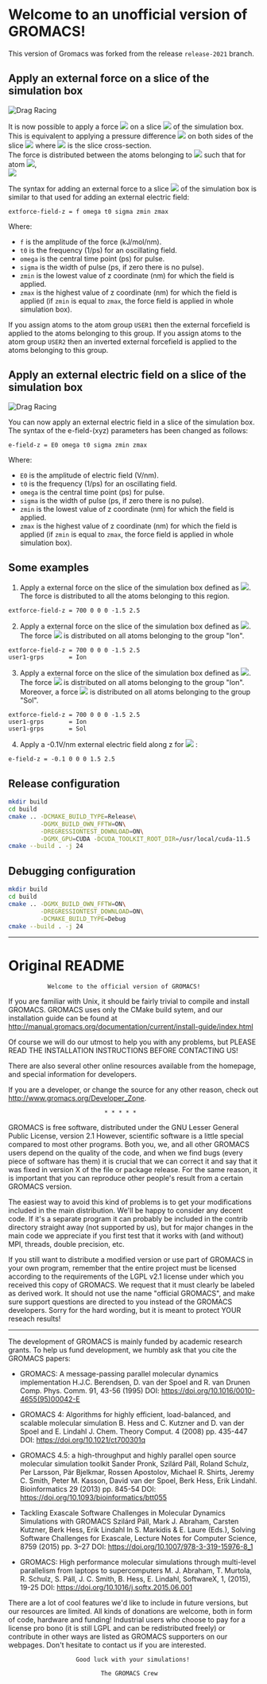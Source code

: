 # Welcome to an **un**official version of GROMACS!
This version of Gromacs was forked from the release `release-2021` branch.

## Apply an external force on a slice of the simulation box

![Drag Racing](images/fext.png)

It is now possible to apply a force <img src="https://render.githubusercontent.com/render/math?math=f"> on a slice <img src="https://render.githubusercontent.com/render/math?math=\mathcal{S}"> of the simulation box. This is equivalent to applying a pressure difference <img src="https://render.githubusercontent.com/render/math?math=\Delta P = f A"> on both sides of the slice <img src="https://render.githubusercontent.com/render/math?math=\mathcal{S}"> where <img src="https://render.githubusercontent.com/render/math?math=A"> is the slice cross-section.  
The force is distributed between the atoms belonging to <img src="https://render.githubusercontent.com/render/math?math=\mathcal{S}"> such that for atom <img src="https://render.githubusercontent.com/render/math?math=i">,  
 <img src="https://render.githubusercontent.com/render/math?math=f_i=\frac{m_i f}{m_{tot}}">  

The syntax for adding an external force to a slice <img src="https://render.githubusercontent.com/render/math?math=\mathcal{S}"> of the simulation box is similar to that used for adding an external electric field:

 ```
 extforce-field-z = f omega t0 sigma zmin zmax 
 ```
 Where:
 - `f` is the amplitude of the force (kJ/mol/nm).
 - `t0` is the frequency (1/ps) for an oscillating field.
 -  `omega` is the central time point (ps) for pulse.
 -  `sigma` is the width of pulse (ps, if zero there is no pulse).
 -  `zmin` is the lowest value of z coordinate (nm) for which the field is applied.
 -  `zmax` is the highest value of z coordinate (nm) for which the field is applied (if `zmin` is equal to `zmax`, the force field is applied in whole simulation box).

If you assign atoms to the atom group `USER1` then the external forcefield is applied to the atoms belonging to this group.
If you assign atoms to the atom group `USER2` then an inverted external forcefield is applied to the atoms belonging to this group.

## Apply an external electric field on a slice of the simulation box

![Drag Racing](images/Eext.png)

You can now apply an external electric field in a slice of the simulation box.  
The syntax of the e-field-(xyz) parameters has been changed as follows:
 ```
 e-field-z = E0 omega t0 sigma zmin zmax 
 ```
 Where:
 - `E0` is the amplitude of electric field (V/nm).
 - `t0` is the frequency (1/ps) for an oscillating field.
 -  `omega` is the central time point (ps) for pulse.
 -  `sigma` is the width of pulse (ps, if zero there is no pulse).
 -  `zmin` is the lowest value of z coordinate (nm) for which the field is applied.
 -  `zmax` is the highest value of z coordinate (nm) for which the field is applied (if `zmin` is equal to `zmax`, the force field is applied in whole simulation box).

## Some examples
1. Apply a external force on the slice of the simulation box defined as <img src="https://render.githubusercontent.com/render/math?math=-1.5 nm \leq z < 2.5 nm">. The force is distributed to all the atoms belonging to this region.
```
extforce-field-z = 700 0 0 0 -1.5 2.5 
```

2. Apply a external force on the slice of the simulation box defined as <img src="https://render.githubusercontent.com/render/math?math=-1.5 nm \leq z < 2.5 nm">. The force <img src="https://render.githubusercontent.com/render/math?math=f"> is distributed on all atoms belonging to the group "Ion".
```
extforce-field-z = 700 0 0 0 -1.5 2.5
user1-grps       = Ion
```

3. Apply a external force on the slice of the simulation box defined as <img src="https://render.githubusercontent.com/render/math?math=-1.5 nm \leq z < 2.5 nm">. The force <img src="https://render.githubusercontent.com/render/math?math=f"> is distributed on all atoms belonging to the group "Ion". Moreover, a force <img src="https://render.githubusercontent.com/render/math?math=-f"> is distributed on all atoms belonging to the group "Sol".
```
extforce-field-z = 700 0 0 0 -1.5 2.5
user1-grps       = Ion
user1-grps       = Sol
```

4. Apply a -0.1V/nm external electric field along z for <img src="https://render.githubusercontent.com/render/math?math=1.5 nm \leq z < 2.5 nm"> : 
```
e-field-z = -0.1 0 0 0 1.5 2.5 
```

## Release configuration
```bash
mkdir build
cd build
cmake .. -DCMAKE_BUILD_TYPE=Release\
         -DGMX_BUILD_OWN_FFTW=ON\
         -DREGRESSIONTEST_DOWNLOAD=ON\
         -DGMX_GPU=CUDA -DCUDA_TOOLKIT_ROOT_DIR=/usr/local/cuda-11.5
cmake --build . -j 24
```

## Debugging configuration
```bash
mkdir build
cd build
cmake .. -DGMX_BUILD_OWN_FFTW=ON\
         -DREGRESSIONTEST_DOWNLOAD=ON\
         -DCMAKE_BUILD_TYPE=Debug
cmake --build . -j 24
```


---
# Original README
               Welcome to the official version of GROMACS!

If you are familiar with Unix, it should be fairly trivial to compile and
install GROMACS. GROMACS uses only the CMake build sytem, and our
installation guide can be found at
http://manual.gromacs.org/documentation/current/install-guide/index.html

Of course we will do our utmost to help you with any problems, but PLEASE 
READ THE INSTALLATION INSTRUCTIONS BEFORE CONTACTING US!

There are also several other online resources available from the homepage, 
and special information for developers.

If you are a developer, or change the source for any other reason, check
out http://www.gromacs.org/Developer_Zone.

                               * * * * *

GROMACS is free software, distributed under the GNU Lesser General
Public License, version 2.1 However, scientific software is a little
special compared to most other programs. Both you, we, and all other
GROMACS users depend on the quality of the code, and when we find bugs
(every piece of software has them) it is crucial that we can correct
it and say that it was fixed in version X of the file or package
release. For the same reason, it is important that you can reproduce
other people's result from a certain GROMACS version.

The easiest way to avoid this kind of problems is to get your modifications
included in the main distribution. We'll be happy to consider any decent 
code. If it's a separate program it can probably be included in the contrib 
directory straight away (not supported by us), but for major changes in the 
main code we appreciate if you first test that it works with (and without) 
MPI, threads, double precision, etc.

If you still want to distribute a modified version or use part of GROMACS
in your own program, remember that the entire project must be licensed
according to the requirements of the LGPL v2.1 license under which you
received this copy of GROMACS. We request that it must clearly be labeled as
derived work. It should not use the name "official GROMACS", and make
sure support questions are directed to you instead of the GROMACS developers.
Sorry for the hard wording, but it is meant to protect YOUR reseach results!

---

The development of GROMACS is mainly funded by academic research grants. 
To help us fund development, we humbly ask that you cite the GROMACS papers:

* GROMACS: A message-passing parallel molecular dynamics implementation
  H.J.C. Berendsen, D. van der Spoel and R. van Drunen
  Comp. Phys. Comm. 91, 43-56 (1995)
  DOI: https://doi.org/10.1016/0010-4655(95)00042-E
 
* GROMACS 4: Algorithms for highly efficient, load-balanced, and scalable
  molecular simulation
  B. Hess and C. Kutzner and D. van der Spoel and E. Lindahl
  J. Chem. Theory Comput. 4 (2008) pp. 435-447
  DOI: https://doi.org/10.1021/ct700301q

* GROMACS 4.5: a high-throughput and highly parallel open source
  molecular simulation toolkit
  Sander Pronk, Szilárd Páll, Roland Schulz, Per Larsson, Pär Bjelkmar,
  Rossen Apostolov, Michael R. Shirts, Jeremy C. Smith, Peter M. Kasson,
  David van der Spoel, Berk Hess, Erik Lindahl.
  Bioinformatics 29 (2013) pp. 845-54
  DOI: https://doi.org/10.1093/bioinformatics/btt055

* Tackling Exascale Software Challenges in Molecular Dynamics Simulations
  with GROMACS
  Szilárd Páll, Mark J. Abraham, Carsten Kutzner, Berk Hess, Erik Lindahl
  In S. Markidis & E. Laure (Eds.), Solving Software Challenges for Exascale,
  Lecture Notes for Computer Science, 8759 (2015) pp. 3–27
  DOI: https://doi.org/10.1007/978-3-319-15976-8_1

* GROMACS: High performance molecular simulations through multi-level parallelism from laptops to supercomputers
  M. J. Abraham, T. Murtola, R. Schulz, S. Páll, J. C. Smith, B. Hess, E. Lindahl,
  SoftwareX, 1, (2015), 19-25
  DOI: https://doi.org/10.1016/j.softx.2015.06.001

There are a lot of cool features we'd like to include in future versions,
but our resources are limited. All kinds of donations are welcome, both in 
form of code, hardware and funding! Industrial users who choose to pay
for a license pro bono (it is still LGPL and can be redistributed freely) or
contribute in other ways are listed as GROMACS supporters on our webpages. 
Don't hesitate to contact us if you are interested.


                       Good luck with your simulations!

                              The GROMACS Crew
